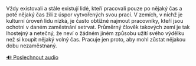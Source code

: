 
Vždy existovali a stále existují lidé, kteří pracovali pouze po nějaký čas a poté nějaký čas žili z úspor vytvořených svou prací. V zemích, v nichž je kulturní úroveň lidu nízká, je často obtížné najmout pracovníky, kteří jsou ochotni v daném zaměstnání setrvat. Průměrný člověk takových zemí je tak lhostejný a netečný, že neví o žádném jiném způsobu užití svého výdělku než si koupit nějaký volný čas. Pracuje jen proto, aby mohl zůstat nějakou dobu nezaměstnaný.

[🔊 Poslechnout audio](/data/7-paragraphs/audio/chapter_108/para_011-Vdy-existovali-a-stle-existuj-lid-kte-praco.mp3)
